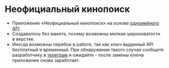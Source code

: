# Неофициальный кинопоиск

- Приложение «Неофициальный кинопоиск» на основе [одноимёного API](https://kinopoiskapiunofficial.tech/documentation/api/).
- Создавалось без макета, посему возможны мелкие шероховатости в верстке.
- Иногда возможны перебои в работе, так как ключ выданный API бесплатный и временный. При обнаружении такого случая сообщите разработчику в [телеграм](https://t.me/Arhaall) и ожидайте - после замены ключа приложение снова заработает.
